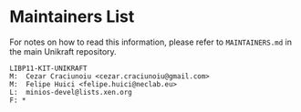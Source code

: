 Maintainers List
================

For notes on how to read this information, please refer to `MAINTAINERS.md` in
the main Unikraft repository.

	LIBP11-KIT-UNIKRAFT
	M:	Cezar Craciunoiu <cezar.craciunoiu@gmail.com>
	M:  Felipe Huici <felipe.huici@neclab.eu>
	L:	minios-devel@lists.xen.org
	F: *
